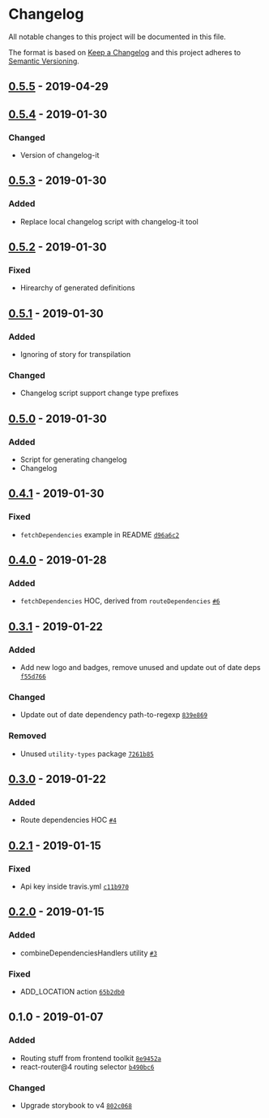 # Changelog

All notable changes to this project will be documented in this file.

The format is based on [Keep a Changelog](http://keepachangelog.com/en/1.0.0/)
and this project adheres to [Semantic Versioning](http://semver.org/spec/v2.0.0.html).

## [0.5.5] - 2019-04-29

## [0.5.4] - 2019-01-30
### Changed
- Version of changelog-it

## [0.5.3] - 2019-01-30
### Added
- Replace local changelog script with changelog-it tool

## [0.5.2] - 2019-01-30
### Fixed
- Hirearchy of generated definitions

## [0.5.1] - 2019-01-30
### Added
- Ignoring of story for transpilation

### Changed
- Changelog script support change type prefixes

## [0.5.0] - 2019-01-30
### Added
- Script for generating changelog
- Changelog

## [0.4.1] - 2019-01-30
### Fixed
- `fetchDependencies` example in README [`d96a6c2`](https://github.com/AckeeCZ/chris/commit/d96a6c2d04add1755bb2e5959cc635537d0ed210)

## [0.4.0] - 2019-01-28
### Added
- `fetchDependencies` HOC, derived from `routeDependencies` [`#6`](https://github.com/AckeeCZ/chris/pull/6)

## [0.3.1] - 2019-01-22
### Added
- Add new logo and badges, remove unused and update out of date deps [`f55d766`](https://github.com/AckeeCZ/chris/commit/f55d766f8400e3f1bd4ffc020058960bb612542f)

### Changed
- Update out of date dependency path-to-regexp [`839e869`](https://github.com/AckeeCZ/chris/commit/839e8699bc0333d82108f31420bcaa9890fbcfaa)

### Removed
- Unused `utility-types` package [`7261b85`](https://github.com/AckeeCZ/chris/commit/7261b8517da6d230064a2366a45737efc6373dca)

## [0.3.0] - 2019-01-22
### Added
- Route dependencies HOC [`#4`](https://github.com/AckeeCZ/chris/pull/4)

## [0.2.1] - 2019-01-15
### Fixed
- Api key inside travis.yml [`c11b970`](https://github.com/AckeeCZ/chris/commit/c11b9708c9480e3c595af143e376e11a91a63b79)

## [0.2.0] - 2019-01-15
### Added
- combineDependenciesHandlers utility [`#3`](https://github.com/AckeeCZ/chris/pull/3)

### Fixed
- ADD_LOCATION action [`65b2db0`](https://github.com/AckeeCZ/chris/commit/65b2db06bd2216ff7366ac4ab340c4bc88ef6916)

## 0.1.0 - 2019-01-07
### Added
- Routing stuff from frontend toolkit [`8e9452a`](https://github.com/AckeeCZ/chris/commit/8e9452adef6994e4ed708ea18f951ad4cdcb1880)
- react-router@4 routing selector [`b490bc6`](https://github.com/AckeeCZ/chris/commit/b490bc6a61f506d8a9b5148ec152d6f12fad2dfa)

### Changed
- Upgrade storybook to v4 [`802c068`](https://github.com/AckeeCZ/chris/commit/802c0688bea38add24214313a334c7bc3e740463)

[0.5.5]: https://github.com/AckeeCZ/chris/compare/v0.5.4...v0.5.5
[0.5.4]: https://github.com/AckeeCZ/chris/compare/v0.5.3...v0.5.4
[0.5.3]: https://github.com/AckeeCZ/chris/compare/v0.5.2...v0.5.3
[0.5.2]: https://github.com/AckeeCZ/chris/compare/v0.5.1...v0.5.2
[0.5.1]: https://github.com/AckeeCZ/chris/compare/v0.5.0...v0.5.1
[0.5.0]: https://github.com/AckeeCZ/chris/compare/v0.4.1...v0.5.0
[0.4.1]: https://github.com/AckeeCZ/chris/compare/v0.4.0...v0.4.1
[0.4.0]: https://github.com/AckeeCZ/chris/compare/v0.3.1...v0.4.0
[0.3.1]: https://github.com/AckeeCZ/chris/compare/v0.3.0...v0.3.1
[0.3.0]: https://github.com/AckeeCZ/chris/compare/v0.2.1...v0.3.0
[0.2.1]: https://github.com/AckeeCZ/chris/compare/v0.2.0...v0.2.1
[0.2.0]: https://github.com/AckeeCZ/chris/compare/v0.1.0...v0.2.0
